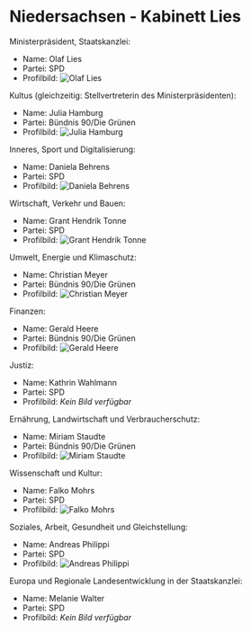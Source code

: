 # Niedersachsen - Kabinett Lies

Ministerpräsident, Staatskanzlei:
* Name: Olaf Lies
* Partei: SPD
* Profilbild: ![Olaf Lies](https://upload.wikimedia.org/wikipedia/commons/thumb/d/db/Lies_Olaf_%282012%29.jpg/400px-Lies_Olaf_%282012%29.jpg)

Kultus (gleichzeitig: Stellvertreterin des Ministerpräsidenten):
* Name: Julia Hamburg
* Partei: Bündnis 90/Die Grünen
* Profilbild: ![Julia Hamburg](https://upload.wikimedia.org/wikipedia/commons/thumb/6/60/Hamburg%2C_Julia_Willie.jpg/400px-Hamburg%2C_Julia_Willie.jpg)

Inneres, Sport und Digitalisierung:
* Name: Daniela Behrens
* Partei: SPD
* Profilbild: ![Daniela Behrens](https://upload.wikimedia.org/wikipedia/commons/thumb/2/2c/Behrens_Daniela_042_icv2.tif/400px-Behrens_Daniela_042_icv2.png)

Wirtschaft, Verkehr und Bauen:
* Name: Grant Hendrik Tonne
* Partei: SPD
* Profilbild: ![Grant Hendrik Tonne](https://upload.wikimedia.org/wikipedia/commons/thumb/5/56/Tonne%2C_Grant_Hendrik_crop.jpg/400px-Tonne%2C_Grant_Hendrik_crop.jpg)

Umwelt, Energie und Klimaschutz:
* Name: Christian Meyer
* Partei: Bündnis 90/Die Grünen
* Profilbild: ![Christian Meyer](https://upload.wikimedia.org/wikipedia/commons/thumb/3/32/Meyer%2C_Christian.jpg/400px-Meyer%2C_Christian.jpg)

Finanzen:
* Name: Gerald Heere
* Partei: Bündnis 90/Die Grünen
* Profilbild: ![Gerald Heere](https://upload.wikimedia.org/wikipedia/commons/thumb/3/33/GeraldHeere.jpg/400px-GeraldHeere.jpg)

Justiz:
* Name: Kathrin Wahlmann
* Partei: SPD
* Profilbild: *Kein Bild verfügbar*

Ernährung, Landwirtschaft und Verbraucherschutz:
* Name: Miriam Staudte
* Partei: Bündnis 90/Die Grünen
* Profilbild: ![Miriam Staudte](https://upload.wikimedia.org/wikipedia/commons/thumb/7/7b/Staudte%2C_Miriam.jpg/400px-Staudte%2C_Miriam.jpg)

Wissenschaft und Kultur:
* Name: Falko Mohrs
* Partei: SPD
* Profilbild: ![Falko Mohrs](https://upload.wikimedia.org/wikipedia/commons/thumb/1/1f/Falko_Mohrs_%282021%29_cropped.jpg/400px-Falko_Mohrs_%282021%29_cropped.jpg)

Soziales, Arbeit, Gesundheit und Gleichstellung:
* Name: Andreas Philippi
* Partei: SPD
* Profilbild: ![Andreas Philippi](https://upload.wikimedia.org/wikipedia/commons/thumb/8/84/Dr._Andreas_Philippi_%282021%29.jpg/400px-Dr._Andreas_Philippi_%282021%29.jpg)

Europa und Regionale Landesentwicklung in der Staatskanzlei:
* Name: Melanie Walter
* Partei: SPD
* Profilbild: *Kein Bild verfügbar*
